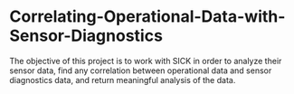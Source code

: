 # Correlating-Operational-Data-with-Sensor-Diagnostics

The objective of this project is to work with SICK in order to
analyze their sensor data, find any correlation between operational data and sensor diagnostics
data, and return meaningful analysis of the data.
